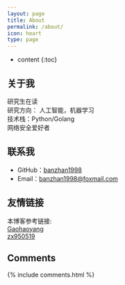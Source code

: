 ```yaml
---
layout: page
title: About
permalink: /about/
icon: heart
type: page
---
```


* content
{:toc}

## 关于我

研究生在读  
研究方向： 人工智能，机器学习  
技术栈：Python/Golang  
网络安全爱好者  

## 联系我

* GitHub：[banzhan1998](https://github.com/banzhan1998)
* Email：banzhan1998@foxmail.com


## 友情链接

本博客参考链接:  
[Gaohaoyang](https://github.com/Gaohaoyang/gaohaoyang.github.io)  
[zx950519](https://github.com/zx950519/zx950519.github.io)

## Comments

{% include comments.html %}
